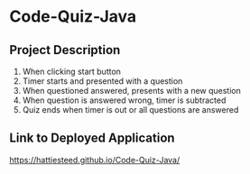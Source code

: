 # Code-Quiz-Java
## Project Description
1. When clicking start button
2. Timer starts and presented with a question
3. When questioned answered, presents with a new question
4. When question is answered wrong, timer is subtracted
5. Quiz ends when timer is out or all questions are answered

## Link to Deployed Application
https://hattiesteed.github.io/Code-Quiz-Java/
